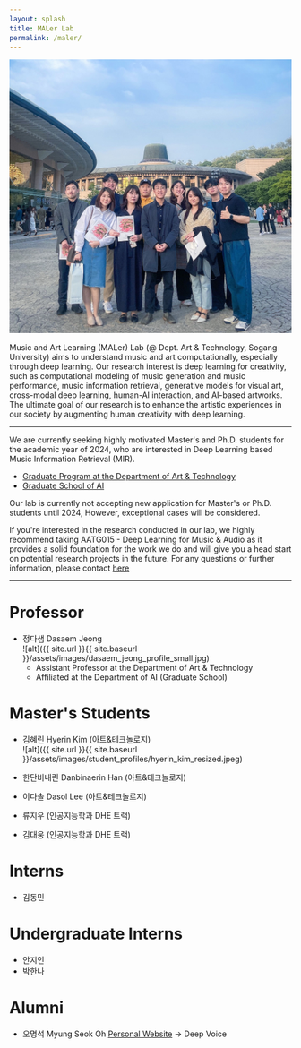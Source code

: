 ```yaml
---
layout: splash
title: MALer Lab
permalink: /maler/
---
```

[<img src="/assets/images/sac.jpg" width="600"/>](image.png)


Music and Art Learning (MALer) Lab (@ Dept. Art & Technology, Sogang University) aims to understand music and art computationally, especially through deep learning. Our research interest is deep learning for creativity, such as computational modeling of music generation and music performance, music information retrieval, generative models for visual art, cross-modal deep learning, human-AI interaction, and AI-based artworks. The ultimate goal of our research is to enhance the artistic experiences in our society by augmenting human creativity with deep learning.

---
We are currently seeking highly motivated Master's and Ph.D. students for the academic year of 2024, who are interested in Deep Learning based Music Information Retrieval (MIR).

- [Graduate Program at the Department of Art & Technology](http://creative.sogang.ac.kr/at_graduate_20161017/)
- [Graduate School of AI](https://ai.sogang.ac.kr/ai/index_new.html)


Our lab is currently not accepting new application for Master's or Ph.D. students until 2024, However, exceptional cases will be considered. 

If you're interested in the research conducted in our lab, we highly recommend taking AATG015 - Deep Learning for Music & Audio as it provides a solid foundation for the work we do and will give you a head start on potential research projects in the future.
For any questions or further information, please contact [here](mailto:dasaemj@sogang.ac.kr)

---


# Professor
- 정다샘 Dasaem Jeong<br />
![alt]({{ site.url }}{{ site.baseurl }}/assets/images/dasaem_jeong_profile_small.jpg) 
	- Assistant Professor at the Department of Art & Technology
	- Affiliated at the Department of AI (Graduate School)


# Master's Students

- 김혜린 Hyerin Kim (아트&테크놀로지) <br/>
![alt]({{ site.url }}{{ site.baseurl }}/assets/images/student_profiles/hyerin_kim_resized.jpeg) <br />

- 한단비내린 Danbinaerin Han (아트&테크놀로지)

- 이다솔 Dasol Lee (아트&테크놀로지)

- 류지우 (인공지능학과 DHE 트랙)

- 김대웅 (인공지능학과 DHE 트랙)


# Interns
- 김동민

# Undergraduate Interns
- 안지인
- 박한나

# Alumni
- 오명석 Myung Seok Oh [Personal Website](https://hearenzo.com/) -> Deep Voice <br />
